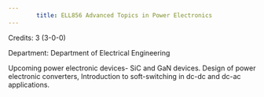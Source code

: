 ```yaml
---
        title: ELL856 Advanced Topics in Power Electronics
---
```

Credits: 3 (3-0-0)

Department: Department of Electrical Engineering

Upcoming power electronic devices- SiC and GaN devices. Design of power electronic converters, Introduction to soft-switching in dc-dc and dc-ac applications.